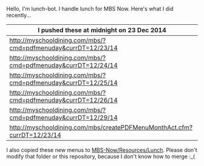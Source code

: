 Hello, I'm lunch-bot. I handle lunch for MBS Now. Here's what I did recently...

I pushed these at midnight on 23 Dec 2014|
--- |
| http://myschooldining.com/mbs/?cmd=pdfmenuday&currDT=12/23/14
| http://myschooldining.com/mbs/?cmd=pdfmenuday&currDT=12/24/14
| http://myschooldining.com/mbs/?cmd=pdfmenuday&currDT=12/25/14
| http://myschooldining.com/mbs/?cmd=pdfmenuday&currDT=12/26/14
| http://myschooldining.com/mbs/?cmd=pdfmenuday&currDT=12/29/14
| http://myschooldining.com/mbs/createPDFMenuMonthAct.cfm?currDT=12/23/14
I also copied these new menus to [MBS-Now/Resources/Lunch](https://github.com/mbsdev/MBS-Now/Resources/Lunch). Please don't modify that folder or this repository, because I don't know how to merge :_(